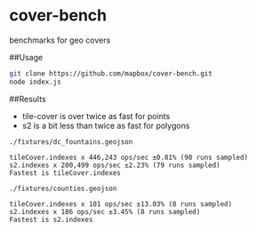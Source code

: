 cover-bench
===========

benchmarks for geo covers

##Usage

```bash
git clone https://github.com/mapbox/cover-bench.git
node index.js
```

##Results

- tile-cover is over twice as fast for points
- s2 is a bit less than twice as fast for polygons

```
./fixtures/dc_fountains.geojson

tileCover.indexes x 446,243 ops/sec ±0.81% (90 runs sampled)
s2.indexes x 200,499 ops/sec ±2.23% (79 runs sampled)
Fastest is tileCover.indexes

./fixtures/counties.geojson

tileCover.indexes x 101 ops/sec ±13.03% (8 runs sampled)
s2.indexes x 186 ops/sec ±3.45% (8 runs sampled)
Fastest is s2.indexes
```
